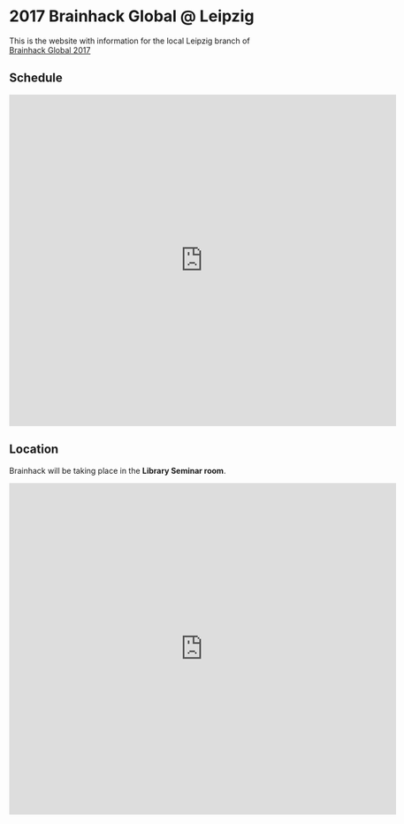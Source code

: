 # 2017 Brainhack Global @ Leipzig

This is the website with information for the local Leipzig branch of [Brainhack Global 2017](http://events.brainhack.org/global2017/)

## Schedule

<iframe src="https://calendar.google.com/calendar/embed?showTitle=0&amp;showNav=0&amp;showDate=0&amp;showPrint=0&amp;showTabs=0&amp;showCalendars=0&amp;mode=AGENDA&amp;height=600&amp;wkst=1&amp;bgcolor=%23FFFFFF&amp;src=mrmbtj7du1579lulhotg5d0ovc%40group.calendar.google.com&amp;color=%231B887A&amp;ctz=Europe%2FBerlin" style="border-width:0" width="700" height="600" frameborder="0" scrolling="no"></iframe>

## Location

Brainhack will be taking place in the **Library Seminar room**.

<iframe src="https://www.google.com/maps/embed?pb=!1m18!1m12!1m3!1d9972.633131330651!2d12.398546849999999!3d51.32660845!2m3!1f0!2f0!3f0!3m2!1i1024!2i768!4f13.1!3m3!1m2!1s0x0%3A0x2856dce7b35998e4!2sMax+Planck+Institute+for+Human+Cognitive+and+Brain+Sciences!5e0!3m2!1sen!2sde!4v1486069790687" width="700" height="600" frameborder="0" style="border:0" allowfullscreen></iframe>
